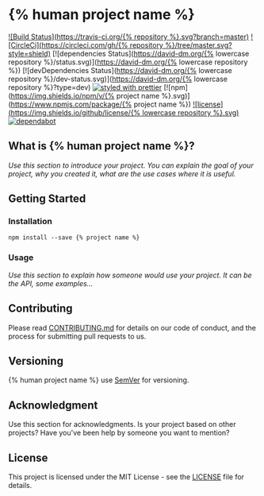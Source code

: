 # {% human project name %}

[![Build Status](https://travis-ci.org/{% repository %}.svg?branch=master)]()
[![CircleCi](https://circleci.com/gh/{% repository %}/tree/master.svg?style=shield)]()
[![dependencies Status](https://david-dm.org/{% lowercase repository %}/status.svg)](https://david-dm.org/{% lowercase repository %})
[![devDependencies Status](https://david-dm.org/{% lowercase repository %}/dev-status.svg)](https://david-dm.org/{% lowercase repository %}?type=dev)
[![styled with prettier](https://img.shields.io/badge/styled_with-prettier-ff69b4.svg)](https://github.com/prettier/prettier)
[![npm](https://img.shields.io/npm/v/{% project name %}.svg)](https://www.npmjs.com/package/{% project name %})
[![license](https://img.shields.io/github/license/{% lowercase repository %}.svg)]()
[![dependabot](https://img.shields.io/badge/dependabot-enabled-brightgreen.svg?style=plastic&logo=dependabot)]()


## What is {% human project name %}?

_Use this section to introduce your project. You can explain the goal of your project, why you created it, what are the use cases where it is useful._

## Getting Started

### Installation

```
npm install --save {% project name %}
```

### Usage

_Use this section to explain how someone would use your project. It can be the API, some examples..._

## Contributing

Please read [CONTRIBUTING.md](./CONTRIBUTING.md) for details on our code of
conduct, and the process for submitting pull requests to us.

## Versioning

{% human project name %} use [SemVer](http://semver.org/) for versioning.

## Acknowledgment

Use this section for acknowledgments. Is your project based on other projects? Have you've been help by someone you want to mention?

## License

This project is licensed under the MIT License - see the [LICENSE](LICENSE) file
for details.

